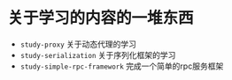 # 关于学习的内容的一堆东西

- `study-proxy` 关于动态代理的学习
- `study-serialization` 关于序列化框架的学习
- `study-simple-rpc-framework` 完成一个简单的rpc服务框架